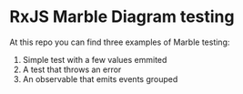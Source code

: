 # RxJS Marble Diagram testing

At this repo you can find three examples of Marble testing:

1. Simple test with a few values emmited
2. A test that throws an error
3. An observable that emits events grouped
